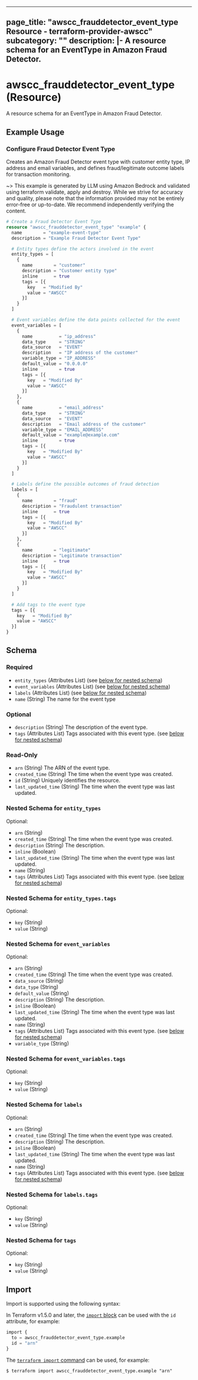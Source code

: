 
---
page_title: "awscc_frauddetector_event_type Resource - terraform-provider-awscc"
subcategory: ""
description: |-
  A resource schema for an EventType in Amazon Fraud Detector.
---

# awscc_frauddetector_event_type (Resource)

A resource schema for an EventType in Amazon Fraud Detector.

## Example Usage

### Configure Fraud Detector Event Type

Creates an Amazon Fraud Detector event type with customer entity type, IP address and email variables, and defines fraud/legitimate outcome labels for transaction monitoring.

~> This example is generated by LLM using Amazon Bedrock and validated using terraform validate, apply and destroy. While we strive for accuracy and quality, please note that the information provided may not be entirely error-free or up-to-date. We recommend independently verifying the content.

```terraform
# Create a Fraud Detector Event Type
resource "awscc_frauddetector_event_type" "example" {
  name        = "example-event-type"
  description = "Example Fraud Detector Event Type"

  # Entity types define the actors involved in the event
  entity_types = [
    {
      name        = "customer"
      description = "Customer entity type"
      inline      = true
      tags = [{
        key   = "Modified By"
        value = "AWSCC"
      }]
    }
  ]

  # Event variables define the data points collected for the event
  event_variables = [
    {
      name          = "ip_address"
      data_type     = "STRING"
      data_source   = "EVENT"
      description   = "IP address of the customer"
      variable_type = "IP_ADDRESS"
      default_value = "0.0.0.0"
      inline        = true
      tags = [{
        key   = "Modified By"
        value = "AWSCC"
      }]
    },
    {
      name          = "email_address"
      data_type     = "STRING"
      data_source   = "EVENT"
      description   = "Email address of the customer"
      variable_type = "EMAIL_ADDRESS"
      default_value = "example@example.com"
      inline        = true
      tags = [{
        key   = "Modified By"
        value = "AWSCC"
      }]
    }
  ]

  # Labels define the possible outcomes of fraud detection
  labels = [
    {
      name        = "fraud"
      description = "Fraudulent transaction"
      inline      = true
      tags = [{
        key   = "Modified By"
        value = "AWSCC"
      }]
    },
    {
      name        = "legitimate"
      description = "Legitimate transaction"
      inline      = true
      tags = [{
        key   = "Modified By"
        value = "AWSCC"
      }]
    }
  ]

  # Add tags to the event type
  tags = [{
    key   = "Modified By"
    value = "AWSCC"
  }]
}
```

<!-- schema generated by tfplugindocs -->
## Schema

### Required

- `entity_types` (Attributes List) (see [below for nested schema](#nestedatt--entity_types))
- `event_variables` (Attributes List) (see [below for nested schema](#nestedatt--event_variables))
- `labels` (Attributes List) (see [below for nested schema](#nestedatt--labels))
- `name` (String) The name for the event type

### Optional

- `description` (String) The description of the event type.
- `tags` (Attributes List) Tags associated with this event type. (see [below for nested schema](#nestedatt--tags))

### Read-Only

- `arn` (String) The ARN of the event type.
- `created_time` (String) The time when the event type was created.
- `id` (String) Uniquely identifies the resource.
- `last_updated_time` (String) The time when the event type was last updated.

<a id="nestedatt--entity_types"></a>
### Nested Schema for `entity_types`

Optional:

- `arn` (String)
- `created_time` (String) The time when the event type was created.
- `description` (String) The description.
- `inline` (Boolean)
- `last_updated_time` (String) The time when the event type was last updated.
- `name` (String)
- `tags` (Attributes List) Tags associated with this event type. (see [below for nested schema](#nestedatt--entity_types--tags))

<a id="nestedatt--entity_types--tags"></a>
### Nested Schema for `entity_types.tags`

Optional:

- `key` (String)
- `value` (String)



<a id="nestedatt--event_variables"></a>
### Nested Schema for `event_variables`

Optional:

- `arn` (String)
- `created_time` (String) The time when the event type was created.
- `data_source` (String)
- `data_type` (String)
- `default_value` (String)
- `description` (String) The description.
- `inline` (Boolean)
- `last_updated_time` (String) The time when the event type was last updated.
- `name` (String)
- `tags` (Attributes List) Tags associated with this event type. (see [below for nested schema](#nestedatt--event_variables--tags))
- `variable_type` (String)

<a id="nestedatt--event_variables--tags"></a>
### Nested Schema for `event_variables.tags`

Optional:

- `key` (String)
- `value` (String)



<a id="nestedatt--labels"></a>
### Nested Schema for `labels`

Optional:

- `arn` (String)
- `created_time` (String) The time when the event type was created.
- `description` (String) The description.
- `inline` (Boolean)
- `last_updated_time` (String) The time when the event type was last updated.
- `name` (String)
- `tags` (Attributes List) Tags associated with this event type. (see [below for nested schema](#nestedatt--labels--tags))

<a id="nestedatt--labels--tags"></a>
### Nested Schema for `labels.tags`

Optional:

- `key` (String)
- `value` (String)



<a id="nestedatt--tags"></a>
### Nested Schema for `tags`

Optional:

- `key` (String)
- `value` (String)

## Import

Import is supported using the following syntax:

In Terraform v1.5.0 and later, the [`import` block](https://developer.hashicorp.com/terraform/language/import) can be used with the `id` attribute, for example:

```terraform
import {
  to = awscc_frauddetector_event_type.example
  id = "arn"
}
```

The [`terraform import` command](https://developer.hashicorp.com/terraform/cli/commands/import) can be used, for example:

```shell
$ terraform import awscc_frauddetector_event_type.example "arn"
```
